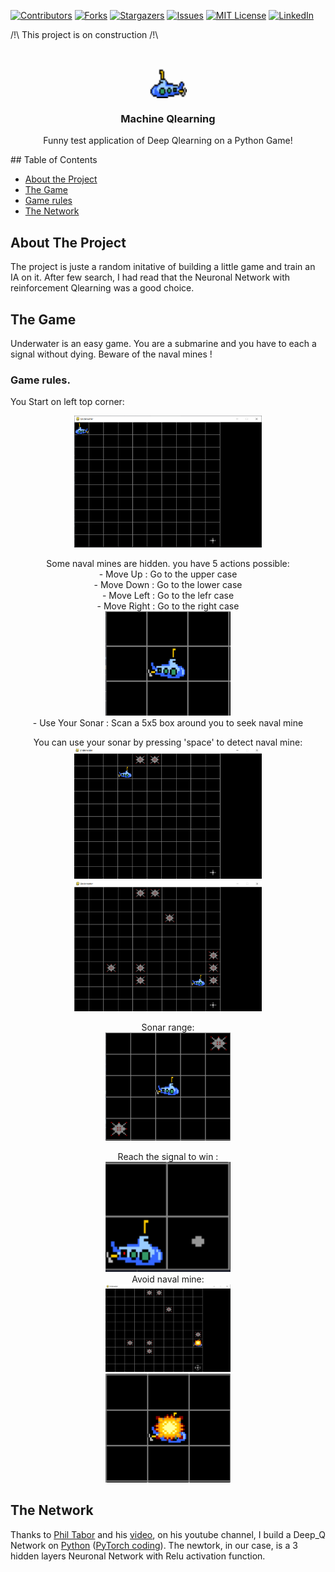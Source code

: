 [![Contributors][contributors-shield]][contributors-url]
[![Forks][forks-shield]][forks-url]
[![Stargazers][stars-shield]][stars-url]
[![Issues][issues-shield]][issues-url]
[![MIT License][license-shield]][license-url]
[![LinkedIn][linkedin-shield]][linkedin-url]

/!\ This project is on construction /!\

<!-- PROJECT LOGO -->
<br />
<p align="center">
  <a href="url"><img src="https://github.com/JonathanCourtois/Machine_Qlearning/blob/master/image/objects/submarineV3.PNG" align="center" height="48" width="60" ></a>
  
  <h3 align="center">Machine Qlearning</h3>

  <p align="center">
    Funny test application of Deep Qlearning on a Python Game!
  </p>
</p>
<!-- TABLE OF CONTENTS -->
## Table of Contents

* [About the Project](#about-the-project)
* [The Game](#the-game)
* [Game rules](#game-rules)
* [The Network](#the-network)



<!-- ABOUT THE PROJECT -->
## About The Project

The project is juste a random initative of building a little game and train an IA on it. After few search, I had read that the Neuronal Network with reinforcement Qlearning was a good choice. 

<!-- THE GAME -->
## The Game
Underwater is an easy game. You are a submarine and you have to each a signal without dying. Beware of the naval mines !
<!-- GAME RULES -->
### Game rules.
You Start on left top corner: 
<p align="center">
  <img width="300" src="https://github.com/JonathanCourtois/Machine_Qlearning/blob/master/image/Presentation/FirstBuild.PNG"/>
</p>
<p align="center">
  Some naval mines are hidden. you have 5 actions possible:<br>
  - Move Up         : Go to the upper case<br>
  - Move Down       : Go to the lower case<br>
  - Move Left       : Go to the lefr case<br>
  - Move Right      : Go to the right case<br>
  <img width="200" src="https://github.com/JonathanCourtois/Machine_Qlearning/blob/master/image/Presentation/Direction.PNG"/><br>
  - Use Your Sonar  : Scan a 5x5 box around you to seek naval mine
</p>
<p align="Center">
  You can use your sonar by pressing 'space' to detect naval mine:<br>
  <img width="300" src="https://github.com/JonathanCourtois/Machine_Qlearning/blob/master/image/Presentation/DetectMine.PNG"/>
  <img width="300" src="https://github.com/JonathanCourtois/Machine_Qlearning/blob/master/image/Presentation/AllMines.PNG"/><br>
</p>

<p align="Center">
  Sonar range:<br>
  <img width="200" src="https://github.com/JonathanCourtois/Machine_Qlearning/blob/master/image/Presentation/Sonar.PNG"/><br>
</p>

<p align="center">
  Reach the signal to win :<br>
  <img width="200" src="https://github.com/JonathanCourtois/Machine_Qlearning/blob/master/image/Presentation/Objectif.PNG"/><br>
  Avoid naval mine:<br>
  <img width="200" src="https://github.com/JonathanCourtois/Machine_Qlearning/blob/master/image/Presentation/boom.PNG"/><br>
  <img width="200" src="https://github.com/JonathanCourtois/Machine_Qlearning/blob/master/image/Presentation/Detonation.PNG"/><br>
 </p>
  

<!-- THE NETWORK -->
## The Network

Thanks to [Phil Tabor](https://github.com/philtabor) and his [video](https://www.youtube.com/watch?v=wc-FxNENg9U&t=2080s), on his youtube channel, I build a Deep_Q Network on [Python](https://www.python.org/) ([PyTorch coding](https://pytorch.org/)).
The newtork, in our case, is a 3 hidden layers Neuronal Network with Relu activation function.


<!-- MARKDOWN LINKS & IMAGES -->
<!-- https://www.markdownguide.org/basic-syntax/#reference-style-links -->
[contributors-shield]: https://img.shields.io/github/contributors/JonathanCourtois/Machine_Qlearning.svg?style=flat-square
[contributors-url]: https://github.com/JonathanCourtois/Machine_Qlearning/graphs/contributors
[forks-shield]: https://img.shields.io/github/forks/JonathanCourtois/Machine_Qlearning.svg?style=flat-square
[forks-url]: https://github.com/JonathanCourtois/Machine_Qlearning/network/members
[stars-shield]: https://img.shields.io/github/stars/JonathanCourtois/Machine_Qlearning.svg?style=flat-square
[stars-url]: https://github.com/JonathanCourtois/Machine_Qlearning/stargazers
[issues-shield]: https://img.shields.io/github/issues/JonathanCourtois/Machine_Qlearning.svg?style=flat-square
[issues-url]: https://github.com/JonathanCourtois/Machine_Qlearning/issues
[license-shield]: https://img.shields.io/github/license/JonathanCourtois/Machine_Qlearnin.svg?style=flat-square
[license-url]: https://github.com/JonathanCourtois/Machine_Qlearning/blob/master/LICENSE
[linkedin-shield]: https://img.shields.io/badge/-LinkedIn-black.svg?style=flat-square&logo=linkedin&colorB=555
[linkedin-url]: https://www.linkedin.com/in/jonathan-courtois
[product-screenshot]: image/Presentation/FirstBuild.PNG
